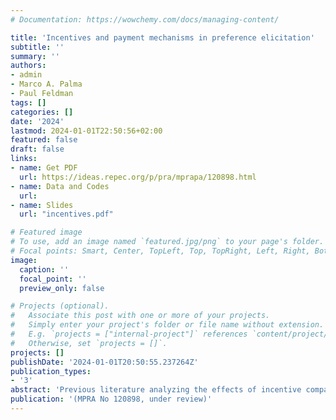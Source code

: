 ```yaml
---
# Documentation: https://wowchemy.com/docs/managing-content/

title: 'Incentives and payment mechanisms in preference elicitation'
subtitle: ''
summary: ''
authors:
- admin
- Marco A. Palma
- Paul Feldman
tags: []
categories: []
date: '2024'
lastmod: 2024-01-01T22:50:56+02:00
featured: false
draft: false
links: 
- name: Get PDF
  url: https://ideas.repec.org/p/pra/mprapa/120898.html
- name: Data and Codes
  url: 
- name: Slides
  url: "incentives.pdf"

# Featured image
# To use, add an image named `featured.jpg/png` to your page's folder.
# Focal points: Smart, Center, TopLeft, Top, TopRight, Left, Right, BottomLeft, Bottom, BottomRight.
image:
  caption: ''
  focal_point: ''
  preview_only: false

# Projects (optional).
#   Associate this post with one or more of your projects.
#   Simply enter your project's folder or file name without extension.
#   E.g. `projects = ["internal-project"]` references `content/project/deep-learning/index.md`.
#   Otherwise, set `projects = []`.
projects: []
publishDate: '2024-01-01T20:50:55.237264Z'
publication_types: 
- '3'
abstract: 'Previous literature analyzing the effects of incentive compatibility of experimental payment mechanisms is dominated by theory. With overwhelming evidence of theory violations in a multiplicity of domains, we fill this gap by empirically exploring the effects of different payment mechanisms in induced preference elicitation using a large sample of over 3800 participants across three experiments. In Experiment 1, we collected responses for offer prices to sell a card like in Cason and Plott (2014), systematically varying on a between-subjects basis the way subjects received payments over repeated rounds, by either paying for all decisions (and various modifications) or just one, as well as making the payments certain, probabilistic or purely hypothetical. While we find that the magnitude of the induced value and the range of the prices used to draw a random price significantly affect misbidding behavior, neither the payment mechanism nor the certainty of payment affected misbidding. In Experiment 2, we replaced the BDM mechanism with a second price auction and found similar results, albeit less misbidding rates. In Experiment 3, we examine the effect of payment mechanisms on choice under risk and find portfolio effects (i.e., paying all rounds) when the lottery pairs do not involve options with certainty. Overall, our empirical exercise shows that payment mechanism design considerations should place more weight on the choice architecture rather than on incentive compatibility.'
publication: '(MPRA No 120898, under review)'
---
```


